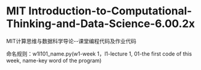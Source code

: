 # MIT Introduction-to-Computational-Thinking-and-Data-Science-6.00.2x
MIT计算思维与数据科学导论--课堂编程代码及作业代码

命名规则：w1l101_name.py(w1-week 1，l1-lecture 1, 01-the first code of this week, name-key word of the program)
